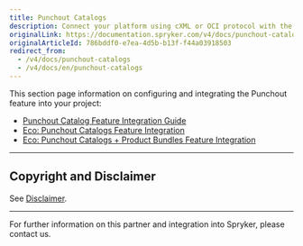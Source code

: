 ```yaml
---
title: Punchout Catalogs
description: Connect your platform using cXML or OCI protocol with the buyer's ERP by integrating Punchout Catalogs into the Spryker Commerce OS.
originalLink: https://documentation.spryker.com/v4/docs/punchout-catalogs
originalArticleId: 786bddf0-e7ea-4d5b-b13f-f44a03918503
redirect_from:
  - /v4/docs/punchout-catalogs
  - /v4/docs/en/punchout-catalogs
---
```


This section page information on configuring and integrating the Punchout feature into your project:

* [Punchout Catalog Feature Integration Guide](/docs/scos/dev/technology-partners/202001.0/order-management-erpoms/punchout-catalogs/punchout-catalog-feature-integration.html)
* [Eco: Punchout Catalogs Feature Integration](/docs/scos/dev/technology-partners/202001.0/order-management-erpoms/punchout-catalogs/eco-punchout-catalogs-feature-integration.html)
* [Eco: Punchout Catalogs + Product Bundles Feature Integration](/docs/scos/dev/technology-partners/202001.0/order-management-erpoms/punchout-catalogs/eco-punchout-catalogs-product-bundles-feature-integration.html)

---

## Copyright and Disclaimer

See [Disclaimer](https://github.com/spryker/spryker-documentation).

---
For further information on this partner and integration into Spryker, please contact us.

<div class="hubspot-form js-hubspot-form" data-portal-id="2770802" data-form-id="163e11fb-e833-4638-86ae-a2ca4b929a41" id="hubspot-1"></div>
